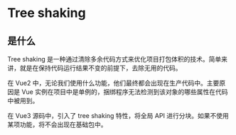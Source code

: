 # Tree shaking

## 是什么

Tree shaking 是一种通过清除多余代码方式来优化项目打包体积的技术。简单来讲，就是在保持代码运行结果不变的前提下，去除无用的代码。

在 Vue2 中，无论我们使用什么功能，他们最终都会出现在生产代码中。主要原因是 Vue 实例在项目中是单例的，捆绑程序无法检测到该对象的哪些属性在代码中被用到。

在 Vue3 源码中，引入了 tree shaking 特性，将全局 API 进行分块。如果不使用某项功能，将不会出现在基础包中。
